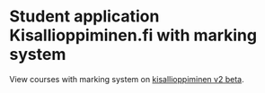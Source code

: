 # Student application Kisallioppiminen.fi with marking system

View courses with marking system on [kisallioppiminen v2 beta](https://ohtukisalli.github.io/).


